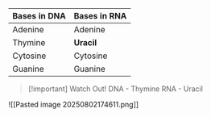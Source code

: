 
| Bases in DNA | Bases in RNA |
| ------------ | ------------ |
| Adenine      | Adenine      |
| Thymine      | **Uracil**   |
| Cytosine     | Cytosine     |
| Guanine      | Guanine      |
> [!important] Watch Out!
> DNA - Thymine
> RNA - Uracil

![[Pasted image 20250802174611.png]]